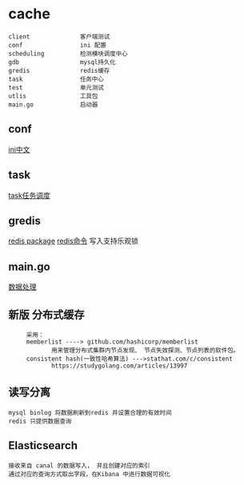 # cache
    client              客户端测试
    conf                ini 配置
    scheduling          检测模块调度中心
    gdb                 mysql持久化
    gredis              redis缓存
    task                任务中心
    test                单元测试    
    utlis               工具包
    main.go             启动器
    
## conf
   [ini中文](https://ini.unknwon.io/docs/intro/getting_started)
## task
   [task任务调度](github.com/robfig/cron)
## gredis<done>
   [redis package](github.com/gomodule/redigo/redis)
   [redis命令](http://doc.redisfans.com/)
   写入支持乐观锁


## main.go
   [数据处理](https://www.processon.com/view/link/5daea29be4b0893e999df7b1)
    
        
## 新版 分布式缓存
         采用：
         memberlist ----> github.com/hashicorp/memberlist
                用来管理分布式集群内节点发现、 节点失效探测、节点列表的软件包。
         consistent hash(一致性哈希算法) --->stathat.com/c/consistent
                https://studygolang.com/articles/13997
                
## 读写分离
    mysql binlog 将数据刷新到redis 并设置合理的有效时间
    redis 只提供数据查询
    
    
## Elasticsearch
    接收来自 canal 的数据写入， 并且创建对应的索引
    通过对应的查询方式取出字段，在Kibana 中进行数据可视化